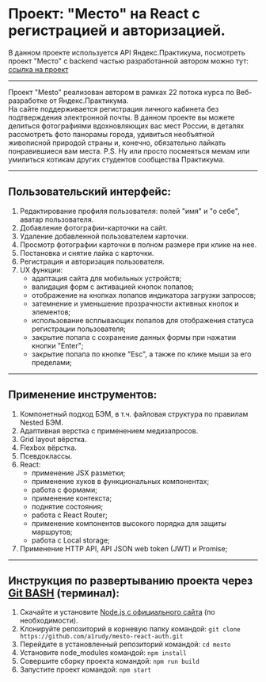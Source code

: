 # Проект: "Место" на React с регистрацией и авторизацией.

В данном проекте используется API Яндекс.Практикума, посмотреть проект "Место" с backend частью разработанной автором можно тут: [cсылка на проект](https://github.com/a1rudy/react-mesto-api-full)

------

Проект "Mesto" реализован автором в рамках 22 потока курса по Веб-разработке от Яндекс.Практикума.  
  На сайте поддерживается регистрация личного кабинета без подтверждения электронной почты.
  В данном проекте вы можете делиться фотографиями вдохновляющих вас мест России, в деталях рассмотреть фото панорамы города, удивиться необъятной живописной природой страны и, конечно, обязательно лайкать понравившиеся вам места.
  P.S. Ну или просто посмеяться мемам или умилиться котикам других студентов сообщества Практикума.

------

## Пользовательский интерфейс:
1. Редактирование профиля пользователя: полей "имя" и "о себе", аватар пользователя.
2. Добавление фотографии-карточки на сайт.
3. Удаление добавленной пользователем карточки.
4. Просмотр фотографии карточки в полном размере при клике на нее.
5. Постановка и снятие лайка с карточки.
6. Регистрация и авторизация пользователя.
7. UX функции: 
    * адаптация сайта для мобильных устройств;
    * валидация форм с активацией кнопок попапов;
    * отображение на кнопках попапов индикатора загрузки запросов;
    * затемнение и уменьшение прозрачности активных кнопок и элементов;
    * использование всплывающих попапов для отображения статуса регистрации пользователя;
    * закрытие попапа с сохранение данных формы при нажатии кнопки "Enter";
    * закрытие попапа по кнопке "Esc", а также по клике мыши за его пределами;

------

## Применение инструментов:
1. Компонетный подход БЭМ, в т.ч. файловая структура по правилам Nested БЭМ.
2. Адаптивная верстка с применением медизапросов.
3. Grid layout вёрстка.
4. Flexbox вёрстка.
5. Псевдоклассы.
6. React:
    * применение JSX разметки;
    * применение хуков в функциональных компонентах;
    * работа с формами;
    * применение контекста;
    * поднятие состояния;
    * работа с React Router;
    * применение компонентов высокого порядка для защиты маршрутов;
    * работа с Local storage;
7. Применение HTTP API, API JSON web token (JWT) и Promise;

------

## Инструкция по развертыванию проекта через [Git BASH](https://gitforwindows.org/) (терминал):
1. Скачайте и установите [Node.js с официального сайта](https://nodejs.org/en/download/) (по необходимости).
2. Клонируйте репозиторий в корневую папку командой: 
    `git clone https://github.com/a1rudy/mesto-react-auth.git`
3. Перейдите в установленный репозиторий командой: 
    `cd mesto`
4. Установите node_modules командой: 
    `npm install`
5. Совершите сборку проекта командой: 
    `npm run build`
6. Запустите проект командой: 
    `npm start`
